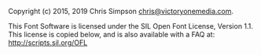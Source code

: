 Copyright (c) 2015, 2019 Chris Simpson <chris@victoryonemedia.com>.

This Font Software is licensed under the SIL Open Font License, Version 1.1.
This license is copied below, and is also available with a FAQ at:
http://scripts.sil.org/OFL
